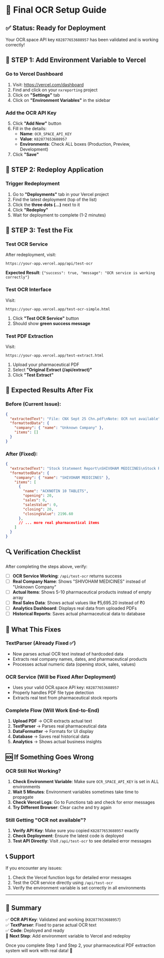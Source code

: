# 🚀 Final OCR Setup Guide

## ✅ Status: Ready for Deployment

Your OCR.space API key `K82877653688957` has been validated and is working correctly!

## 🔧 **STEP 1: Add Environment Variable to Vercel**

### Go to Vercel Dashboard
1. Visit: https://vercel.com/dashboard
2. Find and click on your `nxreporting` project
3. Click on **"Settings"** tab
4. Click on **"Environment Variables"** in the sidebar

### Add the OCR API Key
5. Click **"Add New"** button
6. Fill in the details:
   - **Name**: `OCR_SPACE_API_KEY`
   - **Value**: `K82877653688957`
   - **Environments**: Check ALL boxes (Production, Preview, Development)
7. Click **"Save"**

## 🚀 **STEP 2: Redeploy Application**

### Trigger Redeployment
1. Go to **"Deployments"** tab in your Vercel project
2. Find the latest deployment (top of the list)
3. Click the **three dots (...)** next to it
4. Click **"Redeploy"**
5. Wait for deployment to complete (1-2 minutes)

## 🧪 **STEP 3: Test the Fix**

### Test OCR Service
After redeployment, visit:
```
https://your-app.vercel.app/api/test-ocr
```
**Expected Result**: `{"success": true, "message": "OCR service is working correctly"}`

### Test OCR Interface
Visit:
```
https://your-app.vercel.app/test-ocr-simple.html
```
1. Click **"Test OCR Service"** button
2. Should show **green success message**

### Test PDF Extraction
Visit:
```
https://your-app.vercel.app/test-extract.html
```
1. Upload your pharmaceutical PDF
2. Select **"Original Extract (/api/extract)"**
3. Click **"Test Extract"**

## 🎯 **Expected Results After Fix**

### Before (Current Issue):
```json
{
  "extractedText": "File: CNX Sept 25 Chn.pdf\nNote: OCR not available",
  "formattedData": {
    "company": { "name": "Unknown Company" },
    "items": []
  }
}
```

### After (Fixed):
```json
{
  "extractedText": "Stock Statement Report\nSHIVOHAM MEDICINES\nStock Report\n(01-Sep-2025 TO 16-Sep-2025)\nACKNOTIN 10 TABLETS 20 0 0...",
  "formattedData": {
    "company": { "name": "SHIVOHAM MEDICINES" },
    "items": [
      {
        "name": "ACKNOTIN 10 TABLETS",
        "opening": 20,
        "sales": 0,
        "salesValue": 0,
        "closing": 20,
        "closingValue": 2196.60
      },
      // ... more real pharmaceutical items
    ]
  }
}
```

## 🔍 **Verification Checklist**

After completing the steps above, verify:

- [ ] **OCR Service Working**: `/api/test-ocr` returns success
- [ ] **Real Company Name**: Shows "SHIVOHAM MEDICINES" instead of "Unknown Company"
- [ ] **Actual Items**: Shows 5-10 pharmaceutical products instead of empty array
- [ ] **Real Sales Data**: Shows actual values like ₹5,695.20 instead of ₹0
- [ ] **Analytics Dashboard**: Displays real data from uploaded PDFs
- [ ] **Historical Reports**: Saves actual pharmaceutical data to database

## 🎉 **What This Fixes**

### TextParser (Already Fixed ✅)
- Now parses actual OCR text instead of hardcoded data
- Extracts real company names, dates, and pharmaceutical products
- Processes actual numeric data (opening stock, sales, values)

### OCR Service (Will be Fixed After Deployment)
- Uses your valid OCR.space API key: `K82877653688957`
- Properly handles PDF file type detection
- Extracts real text from pharmaceutical stock reports

### Complete Flow (Will Work End-to-End)
1. **Upload PDF** → OCR extracts actual text
2. **TextParser** → Parses real pharmaceutical data
3. **DataFormatter** → Formats for UI display
4. **Database** → Saves real historical data
5. **Analytics** → Shows actual business insights

## 🆘 **If Something Goes Wrong**

### OCR Still Not Working?
1. **Check Environment Variable**: Make sure `OCR_SPACE_API_KEY` is set in ALL environments
2. **Wait 5 Minutes**: Environment variables sometimes take time to propagate
3. **Check Vercel Logs**: Go to Functions tab and check for error messages
4. **Try Different Browser**: Clear cache and try again

### Still Getting "OCR not available"?
1. **Verify API Key**: Make sure you copied `K82877653688957` exactly
2. **Check Deployment**: Ensure the latest code is deployed
3. **Test API Directly**: Visit `/api/test-ocr` to see detailed error messages

## 📞 **Support**

If you encounter any issues:
1. Check the Vercel function logs for detailed error messages
2. Test the OCR service directly using `/api/test-ocr`
3. Verify the environment variable is set correctly in all environments

---

## 🎯 **Summary**

✅ **OCR API Key**: Validated and working (`K82877653688957`)  
✅ **TextParser**: Fixed to parse actual OCR text  
✅ **Code**: Deployed and ready  
🔄 **Next Step**: Add environment variable to Vercel and redeploy  

Once you complete Step 1 and Step 2, your pharmaceutical PDF extraction system will work with real data! 🚀
